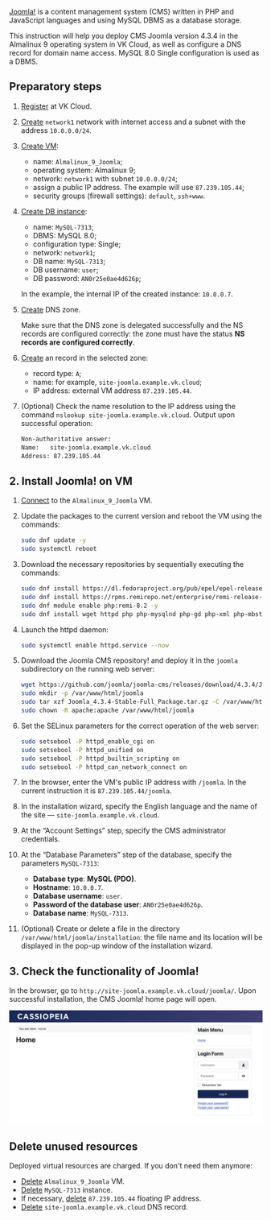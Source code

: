 [Joomla!](https://www.joomla.org) is a content management system (CMS) written in PHP and JavaScript languages and using MySQL DBMS as a database storage.

This instruction will help you deploy CMS Joomla version 4.3.4 in the Almalinux 9 operating system in VK Cloud, as well as configure a DNS record for domain name access. MySQL 8.0 Single configuration is used as a DBMS.

## Preparatory steps

1. [Register](/en/intro/start/account-registration) at VK Cloud.
1. [Create](/en/networks/vnet/service-management/net#creating_a_network) `network1` network with internet access and a subnet with the address `10.0.0.0/24`.
1. [Create VM](/en/base/iaas/service-management/vm/vm-create):

   - name: `Almalinux_9_Joomla`;
   - operating system: Almalinux 9;
   - network: `network1` with subnet `10.0.0.0/24`;
   - assign a public IP address. The example will use `87.239.105.44`;
   - security groups (firewall settings): `default`, `ssh+www`.

1. [Create DB instance](/en/dbs/dbaas/service-management/create):

   - name: `MySQL-7313`;
   - DBMS: MySQL 8.0;
   - configuration type: Single;
   - network: `network1`;
   - DB name: `MySQL-7313`;
   - DB username: `user`;
   - DB password: `AN0r25e0ae4d626p`;

   In the example, the internal IP of the created instance: `10.0.0.7`.

1. [Create](/en/networks/dns/publicdns#creating_a_zone) DNS zone.

   <warn>

   Make sure that the DNS zone is delegated successfully and the NS records are configured correctly: the zone must have the status **NS records are configured correctly**.

   </warn>

1. [Create](/en/networks/dns/publicdns#adding_resource_records) an record in the selected zone:

   - record type: `A`;
   - name: for example, `site-joomla.example.vk.cloud`;
   - IP address: external VM address `87.239.105.44`.

1. (Optional) Check the name resolution to the IP address using the command `nslookup site-joomla.example.vk.cloud`. Output upon successful operation:

   ```bash
   Non-authoritative answer:
   Name:   site-joomla.example.vk.cloud
   Address: 87.239.105.44
   ```

## 2. Install Joomla! on VM

1. [Connect](/en/base/iaas/service-management/vm/vm-connect/vm-connect-nix) to the `Almalinux_9_Joomla` VM.
1. Update the packages to the current version and reboot the VM using the commands:

   ```bash
   sudo dnf update -y
   sudo systemctl reboot
   ```

1. Download the necessary repositories by sequentially executing the commands:

   ```bash
   sudo dnf install https://dl.fedoraproject.org/pub/epel/epel-release-latest-9.noarch.rpm -y
   sudo dnf install https://rpms.remirepo.net/enterprise/remi-release-9.rpm -y
   sudo dnf module enable php:remi-8.2 -y
   sudo dnf install wget httpd php php-mysqlnd php-gd php-xml php-mbstring php-intl php-pecl-zip -y
   ```

1. Launch the httpd daemon:

   ```bash
   sudo systemctl enable httpd.service --now
   ```

1. Download the Joomla CMS repository! and deploy it in the `joomla` subdirectory on the running web server:

   ```bash
   wget https://github.com/joomla/joomla-cms/releases/download/4.3.4/Joomla_4.3.4-Stable-Full_Package.tar.gz
   sudo mkdir -p /var/www/html/joomla
   sudo tar xzf Joomla_4.3.4-Stable-Full_Package.tar.gz -C /var/www/html/joomla/
   sudo chown -R apache:apache /var/www/html/joomla
   ```

1. Set the SELinux parameters for the correct operation of the web server:

   ```bash
   sudo setsebool -P httpd_enable_cgi on
   sudo setsebool -P httpd_unified on
   sudo setsebool -P httpd_builtin_scripting on
   sudo setsebool -P httpd_can_network_connect on
   ```

1. In the browser, enter the VM's public IP address with `/joomla`. In the current instruction it is `87.239.105.44/joomla`.
1. In the installation wizard, specify the English language and the name of the site — `site-joomla.example.vk.cloud`.
1. At the “Account Settings” step, specify the CMS administrator credentials.
1. At the “Database Parameters” step of the database, specify the parameters `MySQL-7313`:

   - **Database type**: **MySQL (PDO)**.
   - **Hostname**: `10.0.0.7`.
   - **Database username**: `user`.
   - **Password of the database user**: `AN0r25e0ae4d626p`.
   - **Database name**: `MySQL-7313`.

1. (Optional) Create or delete a file in the directory `/var/www/html/joomla/installation`: the file name and its location will be displayed in the pop-up window of the installation wizard.

## 3. Check the functionality of Joomla!

In the browser, go to `http://site-joomla.example.vk.cloud/joomla/`. Upon successful installation, the CMS Joomla! home page will open.

![](assets/joomla_main.png)

## Delete unused resources

Deployed virtual resources are charged. If you don't need them anymore:

- [Delete](/en/base/iaas/service-management/vm/vm-manage#deleting_a_vm) `Almalinux_9_Joomla` VM.
- [Delete](/en/dbs/dbaas/service-management/delete) `MySQL-7313` instance.
- If necessary, [delete](/en/networks/vnet/service-management/floating-ip#removing_floating_ip_address_from_the_project) `87.239.105.44` floating IP address.
- [Delete](/en/networks/dns/publicdns#deleting_resource_records) `site-joomla.example.vk.cloud` DNS record.
